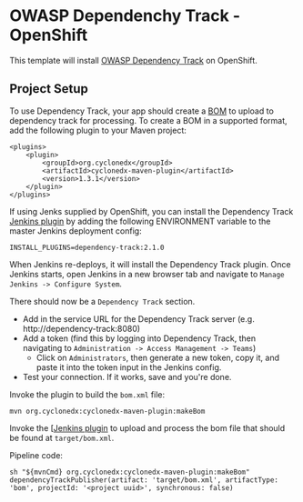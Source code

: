 # OWASP Dependenchy Track - OpenShift

This template will install [OWASP Dependency Track](https://dependencytrack.org/) on OpenShift.

## Project Setup

To use Dependency Track, your app should create a [BOM](https://cyclonedx.org/) to upload to dependency track for processing.  To create a BOM in a supported format, add the following plugin to your Maven project:
```
<plugins>
    <plugin>
        <groupId>org.cyclonedx</groupId>
        <artifactId>cyclonedx-maven-plugin</artifactId>
        <version>1.3.1</version>
    </plugin>
</plugins>
```

If using Jenks supplied by OpenShift, you can install the Dependency Track [Jenkins plugin](https://plugins.jenkins.io/dependency-track) by adding the following ENVIRONMENT variable to the master Jenkins deployment config:
```
INSTALL_PLUGINS=dependency-track:2.1.0
```

When Jenkins re-deploys, it will install the Dependency Track plugin.  Once Jenkins starts, open Jenkins in a new browser tab and navigate to `Manage Jenkins -> Configure System`.

There should now be a `Dependency Track` section.  
* Add in the service URL for the Dependency Track server (e.g. http://dependency-track:8080)
* Add a token (find this by logging into Dependency Track, then navigating to `Administration -> Access Management -> Teams`)
    * Click on `Administrators`, then generate a new token, copy it, and paste it into the token input in the Jenkins config.
* Test your connection.  If it works, save and you're done.

Invoke the plugin to build the `bom.xml` file:
```
mvn org.cyclonedx:cyclonedx-maven-plugin:makeBom
```

Invoke the [[Jenkins plugin](https://plugins.jenkins.io/dependency-track) to upload and process the bom file that should be found at `target/bom.xml`.

Pipeline code:
```
sh "${mvnCmd} org.cyclonedx:cyclonedx-maven-plugin:makeBom"
dependencyTrackPublisher(artifact: 'target/bom.xml', artifactType: 'bom', projectId: '<project uuid>', synchronous: false)
```
